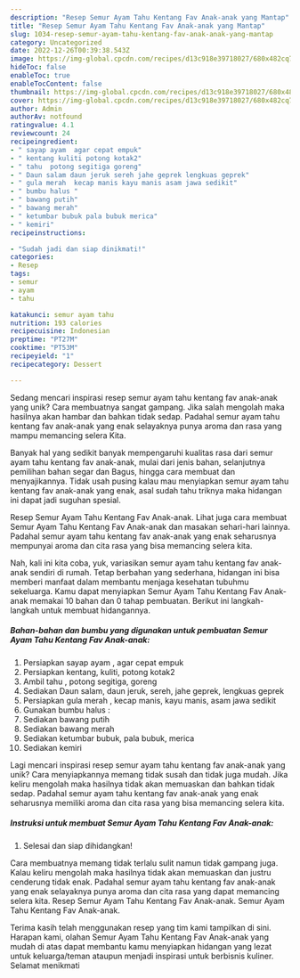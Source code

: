 ```yaml
---
description: "Resep Semur Ayam Tahu Kentang Fav Anak-anak yang Mantap"
title: "Resep Semur Ayam Tahu Kentang Fav Anak-anak yang Mantap"
slug: 1034-resep-semur-ayam-tahu-kentang-fav-anak-anak-yang-mantap
category: Uncategorized
date: 2022-12-26T00:39:38.543Z
image: https://img-global.cpcdn.com/recipes/d13c918e39718027/680x482cq70/semur-ayam-tahu-kentang-fav-anak-anak-foto-resep-utama.jpg
hideToc: false
enableToc: true
enableTocContent: false
thumbnail: https://img-global.cpcdn.com/recipes/d13c918e39718027/680x482cq70/semur-ayam-tahu-kentang-fav-anak-anak-foto-resep-utama.jpg
cover: https://img-global.cpcdn.com/recipes/d13c918e39718027/680x482cq70/semur-ayam-tahu-kentang-fav-anak-anak-foto-resep-utama.jpg
author: Admin
authorAv: notfound
ratingvalue: 4.1
reviewcount: 24
recipeingredient:
- " sayap ayam  agar cepat empuk"
- " kentang kuliti potong kotak2"
- " tahu  potong segitiga goreng"
- " Daun salam daun jeruk sereh jahe geprek lengkuas geprek"
- " gula merah  kecap manis kayu manis asam jawa sedikit"
- " bumbu halus "
- " bawang putih"
- " bawang merah"
- " ketumbar bubuk pala bubuk merica"
- " kemiri"
recipeinstructions:

- "Sudah jadi dan siap dinikmati!"
categories:
- Resep
tags:
- semur
- ayam
- tahu

katakunci: semur ayam tahu 
nutrition: 193 calories
recipecuisine: Indonesian
preptime: "PT27M"
cooktime: "PT53M"
recipeyield: "1"
recipecategory: Dessert

---
```





Sedang mencari inspirasi resep semur ayam tahu kentang fav anak-anak yang unik? Cara membuatnya sangat gampang. Jika salah mengolah maka hasilnya akan hambar dan bahkan tidak sedap. Padahal semur ayam tahu kentang fav anak-anak yang enak selayaknya punya aroma dan rasa yang mampu memancing selera Kita.





Banyak hal yang sedikit banyak mempengaruhi kualitas rasa dari semur ayam tahu kentang fav anak-anak, mulai dari jenis bahan, selanjutnya pemilihan bahan segar dan Bagus, hingga cara membuat dan menyajikannya. Tidak usah pusing kalau mau menyiapkan semur ayam tahu kentang fav anak-anak yang enak,      asal sudah tahu triknya maka hidangan ini dapat jadi suguhan spesial.














Resep Semur Ayam Tahu Kentang Fav Anak-anak. Lihat juga cara membuat Semur Ayam Tahu Kentang Fav Anak-anak dan masakan sehari-hari lainnya. Padahal semur ayam tahu kentang fav anak-anak yang enak seharusnya mempunyai aroma dan cita rasa yang bisa memancing selera kita.






Nah, kali ini kita coba, yuk, variasikan semur ayam tahu kentang fav anak-anak sendiri di rumah. Tetap berbahan yang sederhana, hidangan ini bisa memberi manfaat dalam membantu menjaga kesehatan tubuhmu sekeluarga. Kamu dapat menyiapkan Semur Ayam Tahu Kentang Fav Anak-anak memakai 10 bahan dan 0 tahap pembuatan. Berikut ini langkah-langkah untuk membuat hidangannya.

<!--inarticleads1-->

##### Bahan-bahan dan bumbu yang digunakan untuk pembuatan Semur Ayam Tahu Kentang Fav Anak-anak:

1. Persiapkan  sayap ayam , agar cepat empuk
1. Persiapkan  kentang, kuliti, potong kotak2
1. Ambil  tahu , potong segitiga, goreng
1. Sediakan  Daun salam, daun jeruk, sereh, jahe geprek, lengkuas geprek
1. Persiapkan  gula merah , kecap manis, kayu manis, asam jawa sedikit
1. Gunakan  bumbu halus :
1. Sediakan  bawang putih
1. Sediakan  bawang merah
1. Sediakan  ketumbar bubuk, pala bubuk, merica
1. Sediakan  kemiri


Lagi mencari inspirasi resep semur ayam tahu kentang fav anak-anak yang unik? Cara menyiapkannya memang tidak susah dan tidak juga mudah. Jika keliru mengolah maka hasilnya tidak akan memuaskan dan bahkan tidak sedap. Padahal semur ayam tahu kentang fav anak-anak yang enak seharusnya memiliki aroma dan cita rasa yang bisa memancing selera kita. 

<!--inarticleads2-->

##### Instruksi untuk membuat Semur Ayam Tahu Kentang Fav Anak-anak:


1. Selesai dan siap dihidangkan!

Cara membuatnya memang tidak terlalu sulit namun tidak gampang juga. Kalau keliru mengolah maka hasilnya tidak akan memuaskan dan justru cenderung tidak enak. Padahal semur ayam tahu kentang fav anak-anak yang enak selayaknya punya aroma dan cita rasa yang dapat memancing selera kita. Resep Semur Ayam Tahu Kentang Fav Anak-anak. Semur Ayam Tahu Kentang Fav Anak-anak. 

Terima kasih telah menggunakan resep yang tim kami tampilkan di sini. Harapan kami, olahan Semur Ayam Tahu Kentang Fav Anak-anak yang mudah di atas dapat membantu kamu menyiapkan hidangan yang lezat untuk keluarga/teman ataupun menjadi inspirasi untuk berbisnis kuliner. Selamat menikmati
